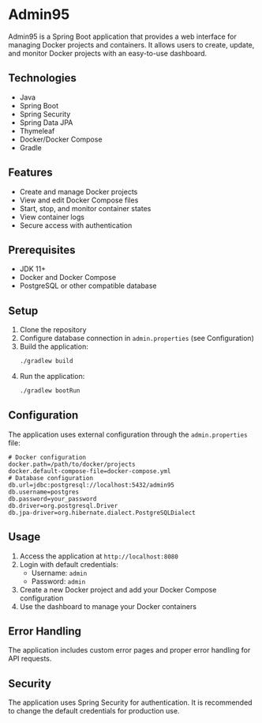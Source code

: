 # Admin95

Admin95 is a Spring Boot application that provides a web interface for managing Docker projects and containers. It
allows users to create, update, and monitor Docker projects with an easy-to-use dashboard.

## Technologies

- Java
- Spring Boot
- Spring Security
- Spring Data JPA
- Thymeleaf
- Docker/Docker Compose
- Gradle

## Features

- Create and manage Docker projects
- View and edit Docker Compose files
- Start, stop, and monitor container states
- View container logs
- Secure access with authentication

## Prerequisites

- JDK 11+
- Docker and Docker Compose
- PostgreSQL or other compatible database

## Setup

1. Clone the repository
2. Configure database connection in `admin.properties` (see Configuration)
3. Build the application:
   ```bash
   ./gradlew build
   ```
4. Run the application:
   ```bash
   ./gradlew bootRun
   ```

## Configuration

The application uses external configuration through the `admin.properties` file:

```properties
# Docker configuration
docker.path=/path/to/docker/projects
docker.default-compose-file=docker-compose.yml
# Database configuration
db.url=jdbc:postgresql://localhost:5432/admin95
db.username=postgres
db.password=your_password
db.driver=org.postgresql.Driver
db.jpa-driver=org.hibernate.dialect.PostgreSQLDialect
```

## Usage

1. Access the application at `http://localhost:8080`
2. Login with default credentials:
    - Username: `admin`
    - Password: `admin`
3. Create a new Docker project and add your Docker Compose configuration
4. Use the dashboard to manage your Docker containers

## Error Handling

The application includes custom error pages and proper error handling for API requests.

## Security

The application uses Spring Security for authentication. It is recommended to change the default credentials for
production use.